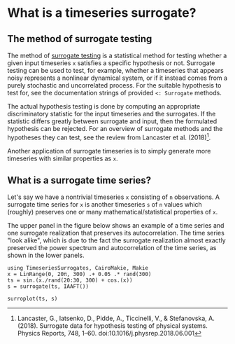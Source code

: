 # What is a timeseries surrogate?

## The method of surrogate testing

The method of [surrogate testing](https://en.wikipedia.org/wiki/Surrogate_data_testing)
is a statistical method for testing whether a given input timeseries `x` satisfies a specific hypothesis or not.
Surrogate testing can be used to test, for example, whether a timeseries that appears noisy represents a nonlinear dynamical system, or if it instead comes from a purely stochastic and uncorrelated process.
For the suitable hypothesis to test for, see the documentation strings of provided `<: Surrogate` methods.

The actual hypothesis testing is done by computing an appropriate discriminatory statistic for the input timeseries and the surrogates.
If the statistic differs greatly between surrogate and input, then the formulated hypothesis can be rejected.
For an overview of surrogate methods and the hypotheses they can test, see the review from Lancaster et al. (2018)[^Lancaster2018].

Another application of surrogate timeseries is to simply generate more timeseries with similar properties as `x`.



## What is a surrogate time series?
Let's say we have a nontrivial timeseries `x` consisting of `n` observations.
A surrogate time series for `x` is another timeseries `s` of `n` values which (roughly) preserves
one or many mathematical/statistical properties of `x`.

The upper panel in the figure below shows an example of a time series and one
surrogate realization that preserves its autocorrelation. The time series "look
alike", which is due to the fact the surrogate realization almost exactly preserved the
power spectrum and autocorrelation of the time series, as shown in the lower panels.

```@example MAIN
using TimeseriesSurrogates, CairoMakie, Makie
x = LinRange(0, 20π, 300) .+ 0.05 .* rand(300)
ts = sin.(x./rand(20:30, 300) + cos.(x))
s = surrogate(ts, IAAFT())

surroplot(ts, s)
```

[^Lancaster2018]: Lancaster, G., Iatsenko, D., Pidde, A., Ticcinelli, V., & Stefanovska, A. (2018). Surrogate data for hypothesis testing of physical systems. Physics Reports, 748, 1–60. doi:10.1016/j.physrep.2018.06.001
